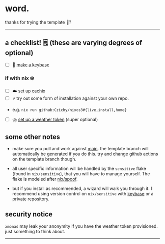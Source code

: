 # word.

thanks for trying the template :tada:?

---

## a checklist! :spiral_notepad: (these are varying degrees of optional)

- [ ] :key: [make a keybase](https://keybase.io)

### if with nix :snowflake:

- [ ] :cloud: [set up cachix](https://github.com/Czichy/nixos3/blob/template/.github/workflows/cache.yml)
- [ ] :zap: try out some form of installation against your own repo.
- e.g.  `nix run github:Czichy/nixos3#{live,install,home}`
- [ ]  :cloud_with_lightning_and_rain:  [set up a weather token](https://github.com/Czichy/nixos3/blob/template/nix/home/programs/eww.nix) (super optional)

## some other notes

- make sure you pull and work against [main](https://github.com/Czichy/nixos3/compare/main...?expand=1). the template branch will automatically be generated if you do this. try and change github actions on the template branch though.

 - all user specific information will be handled by the `sensitive` flake (found in `nix/sensitive`), that you will have to manage yourself. The flake is modeled after [nix/spoof](https://github.com/Czichy/nixos3/blob/template/nix/flake.nix).

 - but if you install as recommended, a wizard will walk you through it. I recommend using version control on `nix/sensitive` with [keybase](https://book.keybase.io/git) or a private repository.

## security notice
`xmonad` may leak your anonymity if you have the weather token provisioned.
just something to think about.

---

